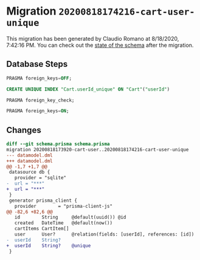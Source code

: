 # Migration `20200818174216-cart-user-unique`

This migration has been generated by Claudio Romano at 8/18/2020, 7:42:16 PM.
You can check out the [state of the schema](./schema.prisma) after the migration.

## Database Steps

```sql
PRAGMA foreign_keys=OFF;

CREATE UNIQUE INDEX "Cart.userId_unique" ON "Cart"("userId")

PRAGMA foreign_key_check;

PRAGMA foreign_keys=ON;
```

## Changes

```diff
diff --git schema.prisma schema.prisma
migration 20200818173920-cart-user..20200818174216-cart-user-unique
--- datamodel.dml
+++ datamodel.dml
@@ -1,7 +1,7 @@
 datasource db {
   provider = "sqlite"
-  url = "***"
+  url = "***"
 }
 generator prisma_client {
   provider        = "prisma-client-js"
@@ -82,6 +82,6 @@
   id        String     @default(uuid()) @id
   created   DateTime   @default(now())
   cartItems CartItem[]
   user      User?      @relation(fields: [userId], references: [id])
-  userId    String?
+  userId    String?    @unique
 }
```


